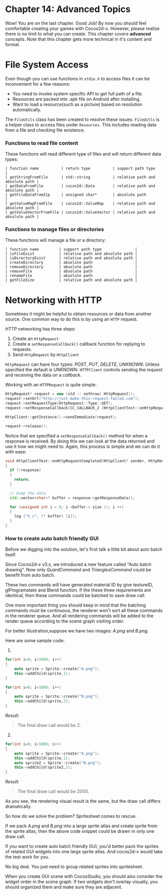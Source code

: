 # Chapter  14: Advanced Topics
Wow! You are on the last chapter. Good Job! By now you should feel comfortable
creating your games with Cocos2d-x. However, please realize there is no limit to
what you can create. This chapter covers __advanced__ concepts. Note that this
chapter gets more technical in it's content and format.

# File System Access
Even though you can use functions in `stdio.h` to access files it can be
inconvenient for a few reasons:
* You need to invoke system specific API to get full path of a file.
* Resources are packed into .apk file on Android after installing.
* Want to load a resource(such as a picture) based on resolution automatically.

The `FileUtils` class has been created to resolve these issues. `FileUitls` is a
helper class to access files under `Resources`. This includes reading data from
a file and checking file existence.

### Functions to read file content
These functions will read different type of files and will return different data types:
```
| function name          | return type          | support path type               |
| getStringFromFile      | std::string          | relative path and absolute path |
| getDataFromFile        | cocos2d::Data        | relative path and absolute path |
| getFileDataFromZip     | unsigned char*       | absolute path                   |
| getValueMapFromFile    | cocos2d::ValueMap    | relative path and absolute path |
| getValueVectorFromFile | cocos2d::ValueVector | relative path and absolute path |
```

### Functions to manage files or directories
These functions will manage a file or a directory:
```
| function name         | support path type               |
| isFileExist           | relative path and absolute path |
| isDirectoryExist      | relative path and absolute path |
| createDirectory       | absolute path                   |
| removeDirectory       | absolute path                   |
| removeFile            | absolute path                   |
| renameFile            | absolute path                   |
| getFileSize           | relative path and absolute path |
```

# Networking with HTTP
Sometimes it might be helpful to obtain resources or data from another source.
One common way to do this is by using an `HTTP` request.

HTTP networking has three steps:
   1. Create an `HttpRequest`
   2. Create a `setResponseCallback()` callback function for replying to requests.
   3. Send `HttpRequest` by `HttpClient`

`HttpRequest` can have four types:  _POST_, _PUT_, _DELETE_, _UNKNOWN_. Unless
specified the default is _UNKNOWN_. `HTTPClient` controls sending the _request_
and receiving the data on a _callback_.

Working with an `HTTPRequest` is quite simple:
```cpp
HttpRequest* request = new (std :: nothrow) HttpRequest();
request->setUrl("http://just-make-this-request-failed.com");
request->setRequestType(HttpRequest::Type::GET);
request->setResponseCallback(CC_CALLBACK_2 (HttpClientTest::onHttpRequestCompleted, this));

HttpClient::getInstance()->sendImmediate(request);

request->release();
```

Notice that we specified a `setResponseCallback()` method for when a response is
received. By doing this we can look at the data returned and use it how we might
need to. Again, this process is simple and we can do it with ease:
```cpp
void HttpClientTest::onHttpRequestCompleted(HttpClient* sender, HttpResponse* response)
{
  if (!response)
  {
    return;
  }

  // Dump the data
  std::vector<char>* buffer = response->getResponseData();

  for (unsigned int i = 0; i <buffer-> size (); i ++)
  {
    log ("% c", (* buffer) [i]);
  }
}
```

### How to create auto batch friendly GUI
Before we digging into the solution, let's first talk a little bit about
auto batch itself.

Since Cocos2d-x v3.x, we introduced a new feature called "Auto batch drawing".
Now only *QuardCommand* and *TrianglesCommand* could be benefit from auto batch.

These two commands will have generated material ID by give textureID, glProgramstate
and Blend function. If the these three requirements are identical, then these
commands could be batched to save draw call.

One more important thing you should keep in mind that the batching commands must
be continuous, the renderer won't sort all these commands in the renderer queue.
And all rendering commands will be added to the render queue according to the scene
graph visiting order.

For better illustration,suppose we have two images: *A.png* and *B.png*.

Here are some sample code:

1. 
```cpp
for(int i=0; i<1000; i++)
{
    auto sprite = Sprite::create("A.png");
    this->addChild(sprite,1);
}

for(int i=0; i<1000; i++)
{
    auto sprite = Sprite::create("B.png");
    this->addChild(sprite,2);
}
```

*Result:*
> The final draw call would be 2.

2.

```cpp
for(int i=0; i<1000; i++)
{
    auto sprite = Sprite::create("A.png");
    this->addChild(sprite,1);
    auto sprite2 = Sprite::create("B.png");
    this->addChild(sprite2,2);
}
```

*Result:*
> The final draw call would be 2000.

As you see, the rendering visual result is the same, but the draw call differs
dramatically.

So how do we solve the problem? Spritesheet comes to rescue.

If we pack *A.png* and *B.png* into a large sprite atlas and create sprite from
the sprite atlas, then the above code snippet could be drawn in only one draw call.

If you want to create auto batch friendly GUI, you'd better pack the sprites of
related GUI widgets into one large sprite atlas. And cocos2d-x would take the test
work for you.

No big deal. You just need to group related sprites into spritesheet.

When you create GUI scene with CocosStudio, you should also consider the widget
order in the scene graph. If two widgets don't overlay visually, you should
organized them and make sure they are adjacent.

<!--
## Best Practice - Optimization, memory, performance, profiling

## SQLite

## Subclass Cocos2d-x classes

## Data structures (i.e Vector)

## Custom OpenGL (what to cover here? CustomCommand?)

## c++11 usage

## rendering pipeline (notes about this in the wiki)
-->
